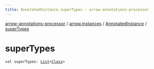 ```yaml
---
title: AnnotatedInstance.superTypes - arrow-annotations-processor
---
```


[arrow-annotations-processor](../../index.html) / [arrow.instances](../index.html) / [AnnotatedInstance](index.html) / [superTypes](./super-types.html)

# superTypes

`val superTypes: `[`List`](https://kotlinlang.org/api/latest/jvm/stdlib/kotlin.collections/-list/index.html)`<`[`Class`](../../arrow.common.utils/-class-or-package-data-wrapper/-class/index.html)`>`